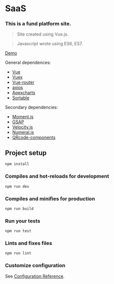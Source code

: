 # SaaS

### This is a fund platform site. 

>Site created using Vue.js.

>Javascript wrote using ES6, ES7.

[Demo](https://a1exalexander.github.io/saas)

General dependences:
+ [Vue](https://vuejs.org/)
+ [Vuex](https://vuex.vuejs.org)
+ [Vue-router](https://router.vuejs.org)
+ [axios](https://github.com/axios/axios)
+ [Apexcharts](https://apexcharts.com)
+ [Sortable](https://github.com/SortableJS/Sortable)

Secondary dependencies:
+ [Moment.js](https://momentjs.com)
+ [GSAP](https://greensock.com/gsap)
+ [Velocity.js](http://velocityjs.org/)
+ [Numeral.js](http://numeraljs.com/)
+ [QRcode-components](https://gerardreches.github.io/vue-qrcode-component/)


## Project setup
```
npm install
```

### Compiles and hot-reloads for development
```
npm run dev
```

### Compiles and minifies for production
```
npm run build
```

### Run your tests
```
npm run test
```

### Lints and fixes files
```
npm run lint
```

### Customize configuration
See [Configuration Reference](https://cli.vuejs.org/config/).
